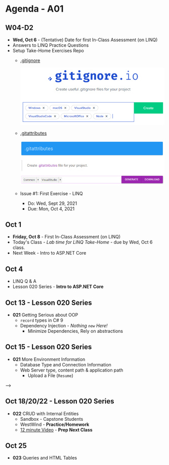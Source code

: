 # Agenda - A01

<!-- ## Sep 27

- LINQ Method Syntax
- Aggregate Methods with LINQ -->

## W04-D2

- **Wed, Oct 6** - (Tentative) Date for first In-Class Assessment (on LINQ)
- Answers to LINQ Practice Questions
- Setup Take-Home Exercises Repo
  - [.gitignore](https://gitignore.io)

    ![](./docs/images/repo-gitignore.png)

  - [.gitattributes](https://gitattributes.io)

    ![](./docs/images/repo-gitattributes.png)

  - Issue #1: First Exercise - LINQ
    - Do: Wed, Sept 29, 2021
    - Due: Mon, Oct 4, 2021

## Oct 1

- **Friday, Oct 8** - First In-Class Assessment (on LINQ)
- Today's Class - *Lab time for LINQ Take-Home* - due by Wed, Oct 6 class.
- Next Week - Intro to ASP.NET Core

## Oct 4

- LINQ Q & A
- Lesson 020 Series - **Intro to ASP.NET Core**

## Oct 13 - Lesson 020 Series

- **021** Getting Serious about OOP
  - `record` types in C# 9
  - Dependency Injection - *Nothing `new` Here!*
    - Minimize Dependencies, Rely on abstractions

## Oct 15 - Lesson 020 Series

- **021** More Environment Information
  - Database Type and Connection Information
  - Web Server type, content path & application path
    - Upload a File (`Resume`)

-->

## Oct 18/20/22 - Lesson 020 Series

- **022** CRUD with Internal Entities
  - Sandbox - Capstone Students
  - WestWind - **Practice/Homework**
  - [12 minute Video](https://www.youtube.com/watch?v=qpH7-KFWZRI&list=PLWtPDlPVWF-9AmUZ49tWVtF3sF8guC5Xj&index=19) - **Prep Next Class**

## Oct 25

- **023** Queries and HTML Tables
